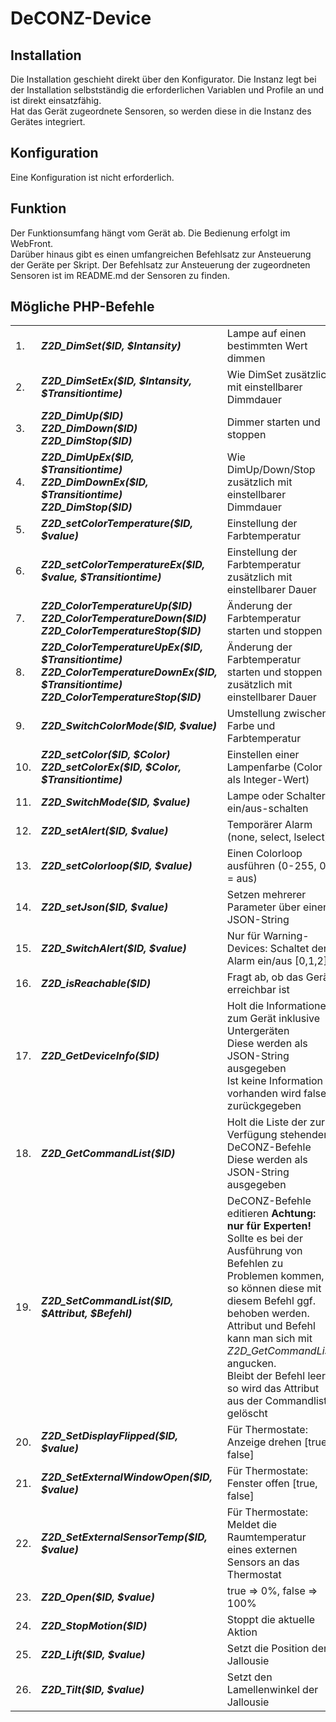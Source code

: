 <!DOCTYPE html>
<html lang="de">
  <head>
    <meta charset="utf-8">
	<meta name="viewport" content="width=device-width">
  </head>

  <body>
	<h1>DeCONZ-Device</h1>
	<h2>Installation</h2>
	Die Installation geschieht direkt über den Konfigurator. Die Instanz legt bei der Installation selbstständig die erforderlichen Variablen und Profile an und ist direkt einsatzfähig.<br>
	Hat das Gerät zugeordnete Sensoren, so werden diese in die Instanz des Gerätes integriert.
	<h2>Konfiguration</h2>
	Eine Konfiguration ist nicht erforderlich.
	<h2>Funktion</h2>
	Der Funktionsumfang hängt vom Gerät ab.  Die Bedienung erfolgt im WebFront.<br>
	Darüber hinaus gibt es einen umfangreichen Befehlsatz zur Ansteuerung der Geräte per Skript.
	Der Befehlsatz zur Ansteuerung der zugeordneten Sensoren ist im README.md der Sensoren zu finden.
	<h2>Mögliche PHP-Befehle</h2>
	<table>
	  <tr>
		<td>1.</td>
		<td><b><i>Z2D_DimSet($ID, $Intansity)</i></b></td>
		<td>Lampe auf einen bestimmten Wert dimmen</td>
	  </tr>
	  <tr>
		<td>2.</td>
		<td><b><i>Z2D_DimSetEx($ID, $Intansity, $Transitiontime)</i></b></td>
		<td>Wie DimSet zusätzlich mit einstellbarer Dimmdauer</td>
	  </tr>
	  <tr>
		<td>3.</td>
		<td><b><i>Z2D_DimUp($ID)<br>Z2D_DimDown($ID)<br>Z2D_DimStop($ID)<br></i></b></td>
		<td>Dimmer starten und stoppen</td>
	  </tr>
	  <tr>
		<td>4.</td>
		<td><b><i>Z2D_DimUpEx($ID, $Transitiontime)<br>Z2D_DimDownEx($ID, $Transitiontime)<br>Z2D_DimStop($ID)<br></i></b></td>
		<td>Wie DimUp/Down/Stop zusätzlich mit einstellbarer Dimmdauer</td>
	  </tr>
	  <tr>
		<td>5.</td>
		<td><b><i>Z2D_setColorTemperature($ID, $value)</i></b></td>
		<td>Einstellung der Farbtemperatur</td>
	  </tr>
	  <tr>
		<td>6.</td>
		<td><b><i>Z2D_setColorTemperatureEx($ID, $value, $Transitiontime)</i></b></td>
		<td>Einstellung der Farbtemperatur zusätzlich mit einstellbarer Dauer</td>
	  </tr>
	  <tr>
		<td>7.</td>
		<td><b><i>Z2D_ColorTemperatureUp($ID)<br>Z2D_ColorTemperatureDown($ID)<br>Z2D_ColorTemperatureStop($ID)<br></i></b></td>
		<td>Änderung der Farbtemperatur starten und stoppen</td>
	  </tr>
	  <tr>
		<td>8.</td>
		<td><b><i>Z2D_ColorTemperatureUpEx($ID, $Transitiontime)<br>Z2D_ColorTemperatureDownEx($ID, $Transitiontime)<br>Z2D_ColorTemperatureStop($ID)<br></i></b></td>
		<td>Änderung der Farbtemperatur starten und stoppen zusätzlich mit einstellbarer Dauer</td>
	  </tr>
	  <tr>
		<td>9.</td>
		<td><b><i>Z2D_SwitchColorMode($ID, $value)</i></b></td>
		<td>Umstellung zwischen Farbe und Farbtemperatur</td>
	  </tr>
	  <tr>
		<td>10.</td>
		<td><b><i>Z2D_setColor($ID, $Color)<br>Z2D_setColorEx($ID, $Color, $Transitiontime)</i></b></td>
		<td>Einstellen einer Lampenfarbe (Color als Integer-Wert)</td>
	  </tr>
	  <tr>
		<td>11.</td>
		<td><b><i>Z2D_SwitchMode($ID, $value)</i></b></td>
		<td>Lampe oder Schalter ein/aus-schalten</td>
	  </tr>
	  <tr>
		<td>12.</td>
		<td><b><i>Z2D_setAlert($ID, $value)</i></b></td>
		<td>Temporärer Alarm (none, select, lselect)</td>
	  </tr>
	  <tr>
		<td>13.</td>
		<td><b><i>Z2D_setColorloop($ID, $value)</i></b></td>
		<td>Einen Colorloop ausführen (0-255, 0 = aus)</td>
	  </tr>
	  <tr>
		<td>14.</td>
		<td><b><i>Z2D_setJson($ID, $value)</i></b></td>
		<td>Setzen mehrerer Parameter über einen JSON-String</td>
	  </tr>
	  <tr>
		<td>15.</td>
		<td><b><i>Z2D_SwitchAlert($ID, $value)</i></b></td>
		<td>Nur für Warning-Devices: Schaltet den Alarm ein/aus [0,1,2]</td>
	  </tr>
	  <tr>
		<td>16.</td>
		<td><b><i>Z2D_isReachable($ID)</i></b></td>
		<td>Fragt ab, ob das Gerät erreichbar ist</td>
	  </tr>
	  <tr>
		<td>17.</td>
		<td><b><i>Z2D_GetDeviceInfo($ID)</i></b></td>
		<td>Holt die Informationen zum Gerät inklusive Untergeräten<br>
			Diese werden als JSON-String ausgegeben<br>
			Ist keine Information vorhanden wird false zurückgegeben</td>
	  </tr>
	  <tr>
		<td>18.</td>
		<td><b><i>Z2D_GetCommandList($ID)</i></b></td>
		<td>Holt die Liste der zur Verfügung stehenden DeCONZ-Befehle<br>
			Diese werden als JSON-String ausgegeben</td>
	  </tr>
	  <tr>
		<td>19.</td>
		<td><b><i>Z2D_SetCommandList($ID, $Attribut, $Befehl)</i></b></td>
		<td>DeCONZ-Befehle editieren <b>Achtung: nur für Experten!</b><br>
			Sollte es bei der Ausführung von Befehlen zu Problemen kommen,<br>
			so können diese mit diesem Befehl ggf. behoben werden.<br>
			Attribut und Befehl kann man sich mit <i>Z2D_GetCommandList</i> angucken.<br>
			Bleibt der Befehl leer, so wird das Attribut aus der Commandlist gelöscht</td>
	  </tr>
	  <tr>
		<td>20.</td>
		<td><b><i>Z2D_SetDisplayFlipped($ID, $value)</i></b></td>
		<td>Für Thermostate: Anzeige drehen [true, false]</td>
	  </tr>
	  <tr>
		<td>21.</td>
		<td><b><i>Z2D_SetExternalWindowOpen($ID, $value)</i></b></td>
		<td>Für Thermostate: Fenster offen [true, false]</td>
	  </tr>
	  <tr>
		<td>22.</td>
		<td><b><i>Z2D_SetExternalSensorTemp($ID, $value)</i></b></td>
		<td>Für Thermostate: Meldet die Raumtemperatur eines externen Sensors an das Thermostat</td>
	  </tr>
	  <tr>
		<td>23.</td>
		<td><b><i>Z2D_Open($ID, $value)</i></b></td>
		<td>true => 0%, false => 100%</td>
	  </tr>
	  <tr>
		<td>24.</td>
		<td><b><i>Z2D_StopMotion($ID)</i></b></td>
		<td>Stoppt die aktuelle Aktion</td>
	  </tr>
	  <tr>
		<td>25.</td>
		<td><b><i>Z2D_Lift($ID, $value)</i></b></td>
		<td>Setzt die Position der Jallousie</td>
	  </tr>
	  <tr>
		<td>26.</td>
		<td><b><i>Z2D_Tilt($ID, $value)</i></b></td>
		<td>Setzt den Lamellenwinkel der Jallousie</td>
	  </tr>
	</table>
  </body>
</html>

